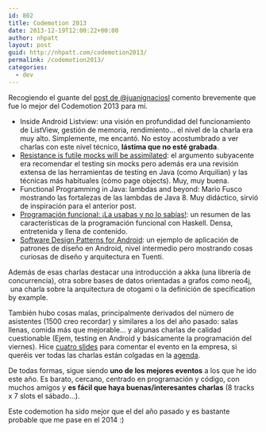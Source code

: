 ```yaml
---
id: 802
title: Codemotion 2013
date: 2013-12-19T12:00:22+00:00
author: nhpatt
layout: post
guid: http://nhpatt.com/codemotion2013/
permalink: /codemotion2013/
categories:
  - dev
---
```

Recogiendo el guante del [post de @juanignaciosl](http://www.juanignaciosl.com/ingenieria-del-software/lo-mejor-del-codemotion-2013) comento brevemente que fue lo mejor del Codemotion 2013 para mí.

  * Inside Android Listview: una visión en profundidad del funcionamiento de ListView, gestión de memoria, rendimiento&#8230; el nivel de la charla era muy alto. Simplemente, me encantó. No estoy acostumbrado a ver charlas con este nivel técnico, **lástima que no esté grabada**.
  * [Resistance is futile mocks will be assimilated](http://es.slideshare.net/asotobu/resistance-is-futile-mocks-will-be-assimilated): el argumento subyacente era recomendar el testing sin mocks pero además era una revisión extensa de las herramientas de testing en Java (como Arquilian) y las técnicas más habituales (cómo page objects). Muy, muy buena.
  * Functional Programming in Java: lambdas and beyond: Mario Fusco mostrando las fortalezas de las lambdas de Java 8. Muy didáctico, sirvió de inspiración para el anterior post.
  * [Programación funcional: ¡La usabas y no lo sabías!](https://speakerdeck.com/onielfadev/programacion-funcional-codemotion-madrid-2013): un resumen de las características de la programación funcional con Haskell. Densa, entretenida y llena de contenido.
  * [Software Design Patterns for Android](http://es.slideshare.net/PedroVicenteGmezSnch/software-design-patterns-on-android): un ejemplo de aplicación de patrones de diseño en Android, nivel intermedio pero mostrando cosas curiosas de diseño y arquitectura en Tuenti.

Además de esas charlas destacar una introducción a akka (una librería de concurrencia), otra sobre bases de datos orientadas a grafos como neo4j,  una charla sobre la arquitectura de otogami o la definición de specification by example.

También hubo cosas malas, principalmente derivados del número de asistentes (1500 creo recordar) y similares a los del año pasado: salas llenas, comida más que mejorable&#8230; y algunas charlas de calidad cuestionable (Ejem, testing en Android y básicamente la programación del viernes). Hice [cuatro slides](http://www.slideshare.net/nhpatt/codemotion-2013-29224427) para comentar el evento en la empresa, si queréis ver todas las charlas están colgadas en la [agenda](http://madrid.codemotionworld.com/agenda/talks/grid/18-october).

De todas formas, sigue siendo **uno de los mejores eventos** a los que he ido este año. Es barato, cercano, centrado en programación y código, con muchos amigos y **es fácil que haya buenas/interesantes charlas** (8 tracks x 7 slots el sábado&#8230;).

Este codemotion ha sido mejor que el del año pasado y es bastante probable que me pase en el 2014 :)

